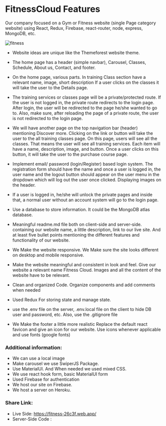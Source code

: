 # FitnessCloud Features

Our company focused on a Gym or Fitness website (single Page category website) using React, Redux, Firebase, react-router, node, express, MongoDB, etc.

![fitness](https://user-images.githubusercontent.com/67818482/148271127-16672686-be45-4ef8-ab35-15bfc074e27a.PNG)

* Website ideas are unique like the Themeforest website theme.

* The home page has a header (simple navbar), Carousel, Classes, Schedule, About us, Contact, and footer. 

* On the home page, various parts. In training Class section have a relevant name, image, short description If a user clicks on the classes it will take the user to the Details page.

* The training services or classes page will be a private/protected route. If the user is not logged in, the private route redirects to the login page. After login, the user will be redirected to the page he/she wanted to go to. Also, make sure, after reloading the page of a private route, the user is not redirected to the login page. 
 
* We will have another page on the top navigation bar (header) mentioning Discover more. Clicking on the link or button will take the user to the all training classes page. On this page, users will see all the classes. That means the user will see all training services. Each item will have a name, description, image, and button. Once a user clicks on this button, it will take the user to the purchase course page.
 
* Implement email/ password (login/Register) based login system. The registration form should have the name and once a user is logged in, the user name and the logout button should appear on the user menu in the dropdown which will log out the user once clicked. Displaying images on the header.
 
* If a user is logged in, he/she will unlock the private pages and inside that, a normal user without an account system will go to the login page.
 
* Use a database to store information. It could be the MongoDB atlas database.
 
* Meaningful readme.md file both on client-side and server-side. containing our website name, a little description, link to our live site. And at least five bullet points mentioning the different features and functionality of our website.
 
* We Make the website responsive. We Make sure the site looks different on desktop and mobile responsive. 
 
* Make the website meaningful and consistent in look and feel. Give our website a relevant name Fitness Cloud. Images and all the content of the website have to be relevant. 
 
* Clean and organized Code. Organize components and add comments when needed
 
* Used Redux For storing state and manage state.
 
* use the .env file on the server, .env.local file on the client to hide DB user and password, etc. Also, use the .gitignore file
 
* We Make the footer a little more realistic
Replace the default react favicon and give an icon for our website.
 Use icons whenever applicable and use fonts (google fonts)
 
 
### Additional information:
* We can use a local image 
* Make carousel we use SwiperJS Package.
* Use MaterialUI. And When needed we used mixed CSS.
* We use react hook form, basic MaterialUI form
* Used Firebase for authentication
* We host our site on Firebase.
* We host a server on Heroku.

### Share Link:

* Live Side: https://fitness-26c3f.web.app/
* Server-Side Code : 
